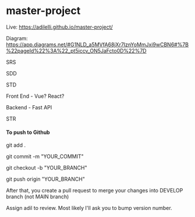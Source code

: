 # master-project

Live:
https://adilelli.github.io/master-project/

Diagram:
https://app.diagrams.net/#G1NLD_a5MVfA68jXr7IznYoMmJxi9wCBN6#%7B%22pageId%22%3A%22_pt5iccv_ON5JaFcto0D%22%7D

SRS

SDD

STD

Front End - Vue? React?

Backend - Fast API

STR



#### To push to Github


git add .

git commit -m "YOUR_COMMIT"

git checkout -b "YOUR_BRANCH"

git push origin "YOUR_BRANCH"

After that, you create a pull request to merge your changes into DEVELOP branch (not MAIN branch)

Assign adil to review. Most likely I'll ask you to bump version number.





